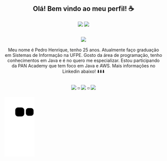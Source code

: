 ## <p  align="center">Olá! Bem vindo ao meu perfil! ☕</p>

<div align="center">
  <a href="https://github.com/PedroHenriquebc"></a>
  <img height="180em" src="https://github-readme-stats.vercel.app/api?username=PedroHenriquebc&show_icons=true&theme=gruvbox_light&include_all_commits=true&count_private=true"/>
  <a href="https://github.com/PedroHenriquebc"></a>
  <img height="180em" src="https://github-readme-stats.vercel.app/api/top-langs/?username=PedroHenriquebc&layout=compact&langs_count=7&theme=gruvbox_light"/>
</div>  
    
  ##
  
 

<div align="center" >
   <p align="center"><img height="130em" src="https://media.giphy.com/media/RbDKaczqWovIugyJmW/giphy.gif"/></p>
  Meu nome é Pedro Henrique, tenho 25 anos. Atualmente faço graduação em Sistemas de Informação na UFPE. Gosto da área de programação, tenho conhecimentos em Java e é no quero me especializar. Estou participando da PAN Academy que tem foco em Java e AWS. Mais informações no Linkedin abaixo! ⬇️⬇️⬇️
</div>

    
  ##
  
  <div align="center"> 
<!--- <a href="https://www.instagram.com/p_henriquebc/" target="_blank"><img src="https://img.shields.io/badge/-Instagram-%23E4405F?style=for-the-badge&logo=instagram&logoColor=white" target="_blank"></a> --->
  <a href = "mailto:pedrohbc96@gmail.com"><img src="https://img.shields.io/badge/-Gmail-%23333?style=for-the-badge&logo=gmail&logoColor=white" target="_blank"></a> ◽ 
  <a href="https://www.linkedin.com/in/pedro-henriquebc/" target="_blank"><img src="https://img.shields.io/badge/-LinkedIn-%230077B5?style=for-the-badge&logo=linkedin&logoColor=white" target="_blank"></a> ◽
 <!--- <a href="https://www.facebook.com/pedrohbc1/" target="_blank"><img src="https://img.shields.io/badge/Facebook-1877F2?style=for-the-badge&logo=facebook&logoColor=white" target="_blank"></a> --->
   <a href="https://api.whatsapp.com/send?phone=5581993956156&text=Olá" target="_blank"><img src="https://img.shields.io/badge/WhatsApp-25D366?style=for-the-badge&logo=whatsapp&logoColor=white" target="_blank"></a>
 </div>
   
 ![Snake animation](https://github.com/PedroHenriquebc/PedroHenriquebc/blob/output/github-contribution-grid-snake.svg)
